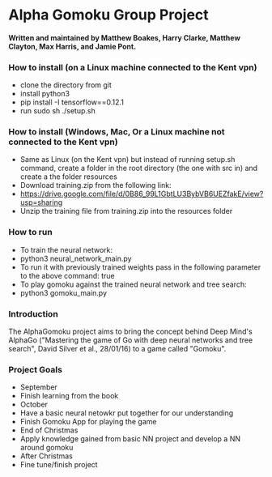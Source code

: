 # Alpha Gomoku Group Project
#### Written and maintained by Matthew Boakes, Harry Clarke, Matthew Clayton, Max Harris, and Jamie Pont.

### How to install (on a Linux machine connected to the Kent vpn)
* clone the directory from git
* install python3
* pip install -I tensorflow==0.12.1
* run sudo sh ./setup.sh

### How to install (Windows, Mac, Or a Linux machine not connected to the Kent vpn)
* Same as Linux (on the Kent vpn)  but instead of running setup.sh command, create a folder in the root directory (the one with src in) and create a the folder resources
* Download training.zip from the following link:
 * https://drive.google.com/file/d/0B86_99L1GbtLU3BybVB6UEZfakE/view?usp=sharing
* Unzip the training file from training.zip into the resources folder

### How to run
* To train the neural network:
 * python3 neural_network_main.py
  * To run it with previously trained weights pass in the following parameter to the above command: true
 * To play gomoku against the trained neural network and tree search:
  * python3 gomoku_main.py

### Introduction

The AlphaGomoku project aims to bring the concept behind Deep Mind's AlphaGo ("Mastering the game of Go with deep neural networks and tree search", David Silver et al., 28/01/16) to a game called "Gomoku".

### Project Goals
* September
 * Finish learning from the book
* October 
 * Have a basic neural netowkr put together for our understanding
 * Finish Gomoku App for playing the game
* End of Christmas 
 * Apply knowledge gained from basic NN project and develop a NN around gomoku
* After Christmas
 * Fine tune/finish project

